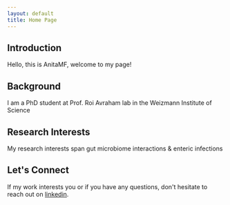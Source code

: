 ```yaml
---
layout: default
title: Home Page
---
```


## Introduction
Hello, this is AnitaMF, welcome to my page!

## Background
I am a PhD student at Prof. Roi Avraham lab in the Weizmann Institute of Science 

## Research Interests
My research interests span gut microbiome interactions & enteric infections

## Let's Connect
If my work interests you or if you have any questions, don't hesitate to reach out on [linkedin](https://www.linkedin.com/in/ana-mejia-fleisacher-546113290/).
